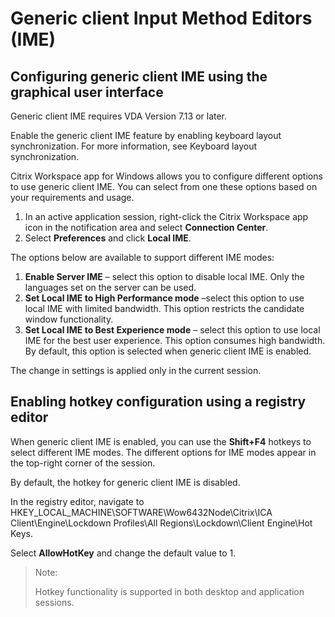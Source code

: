 # Generic client Input Method Editors (IME)

## Configuring generic client IME using the graphical user interface

Generic client IME requires VDA Version 7.13 or later.

Enable the generic client IME feature by enabling keyboard layout synchronization. For more information, see Keyboard layout synchronization.

Citrix Workspace app for Windows allows you to configure different options to use generic client IME. You can select from one these options based on your requirements and usage.

1.  In an active application session, right-click the Citrix Workspace app icon in the notification area and select **Connection Center**.
2.  Select **Preferences** and click **Local IME**.

The options below are available to support different IME modes:

1.  **Enable Server IME** – select this option to disable local IME. Only the languages set on the server can be used.
2.  **Set Local IME to High Performance mode** –select this option to use local IME with limited bandwidth. This option restricts the candidate window functionality.
3.  **Set Local IME to Best Experience mode** – select this option to use local IME for the best user experience. This option consumes high bandwidth. By default, this option is selected when generic client IME is enabled.

The change in settings is applied only in the current session.

## Enabling hotkey configuration using a registry editor

When generic client IME is enabled, you can use the **Shift+F4** hotkeys to select different IME modes. The different options for IME modes appear in the top-right corner of the session.

By default, the hotkey for generic client IME is disabled.

In the registry editor, navigate to HKEY_LOCAL_MACHINE\SOFTWARE\Wow6432Node\Citrix\ICA Client\Engine\Lockdown Profiles\All Regions\Lockdown\Client Engine\Hot Keys.

Select **AllowHotKey** and change the default value to 1.

> Note:
>
> Hotkey functionality is supported in both desktop and application sessions.
